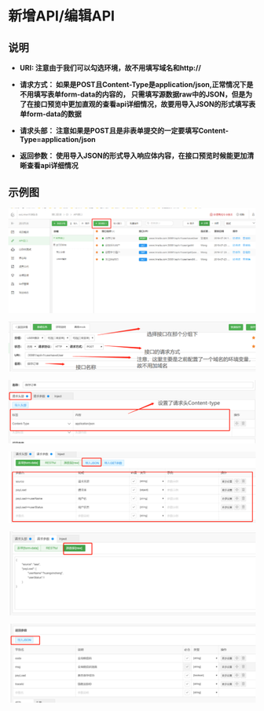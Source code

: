 # 新增API/编辑API

## 说明
+ **URI: 注意由于我们可以勾选环境，故不用填写域名和http://**

+ **请求方式： 如果是POST且Content-Type是application/json,正常情况下是不用填写表单form-data的内容的，
只需填写源数据raw中的JSON，但是为了在接口预览中更加直观的查看api详细情况，故要用导入JSON的形式填写表单form-data的数据**

+ **请求头部： 注意如果是POST且是非表单提交的一定要填写Content-Type=application/json**

+ **返回参数： 使用导入JSON的形式导入响应体内容，在接口预览时候能更加清晰查看api详细情况**

## 示例图
![新增接口](../imgs/新增接口.png)

![新增接口2](../imgs/新增接口2.png)

![新增接口3](../imgs/新增接口3.png)

![新增接口4](../imgs/新增接口4.png)

![新增接口5](../imgs/新增接口5.png)

![新增接口6](../imgs/新增接口6.png)
